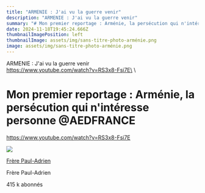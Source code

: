 ```yaml
---
title: "ARMENIE : J'ai vu la guerre venir"
description: "ARMENIE : J'ai vu la guerre venir"
summary: "# Mon premier reportage : Arménie, la persécution qui n'intéresse personne"
date: 2024-11-18T19:45:24.666Z
thumbnailImagePosition: left
thumbnailImage: assets/img/sans-titre-photo-arménie.png
image: assets/img/sans-titre-photo-arménie.png
---
```

ARMENIE : J'ai vu la guerre venir \
https://www.youtube.com/watch?v=RS3x8-Fsi7E\
\
<!--StartFragment-->

# Mon premier reportage : Arménie, la persécution qui n'intéresse personne @AEDFRANCE

https://www.youtube.com/watch?v=RS3x8-Fsi7E

[![](https://yt3.ggpht.com/BYoYQK3aKuj4K8BmuYM7WpQ8I5BAHIpm5-DVAizI3V4dr1OcLk8ftK9uZ6KBPB9i_ojK7lXXbw=s48-c-k-c0x00ffffff-no-rj)](https://www.youtube.com/@frerePaulAdrien)

[Frère Paul-Adrien](https://www.youtube.com/@frerePaulAdrien)

Frère Paul-Adrien

415 k abonnés